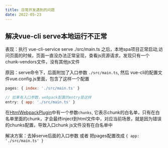 ```yaml
---
title: 日常开发遇到的问题
date: 2022-05-23
---
```


## 解决vue-cli serve本地运行不正常

表现：执行 vue-cli-service serve ./src/main.ts 之后，本地spa项目正常启动,访问页面的时候，页面一直没办法正常呈现，查看js资源请求，发现只有一个chunk-vendors文件，没有其他js文件

原因：serve命令下，后面附加了入口参数 `./src/main.ts`, 然后 vue-cli的配置文件vue.config.js里面，包含了这样一个配置

```js
pages: { index: './src/main.ts' }

// 如果有入口参数，webpack配置的entry是这样
entry: { app: './src/main.ts' }
```
在[HtmlWebpackPlugin](https://github.com/jantimon/html-webpack-plugin#options)中有一个参数`chunks`, 它表示chunk的白名单，只有在白名单里面的chunk，才会最终inject到html文件中，对应当前场景，就是因为错误的chunks配置，导致入口chunk js文件没有在白名单中

解决方案：去掉serve后面的入口参数 或者 把pages配置改成 `{ app: './src/main.ts' }`